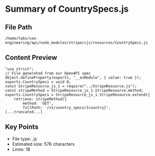 # Summary of CountrySpecs.js
  
## File Path
`/home/tabs/seo-engineering/api/node_modules/stripe/cjs/resources/CountrySpecs.js`

## Content Preview
```
"use strict";
// File generated from our OpenAPI spec
Object.defineProperty(exports, "__esModule", { value: true });
exports.CountrySpecs = void 0;
const StripeResource_js_1 = require("../StripeResource.js");
const stripeMethod = StripeResource_js_1.StripeResource.method;
exports.CountrySpecs = StripeResource_js_1.StripeResource.extend({
    retrieve: stripeMethod({
        method: 'GET',
        fullPath: '/v1/country_specs/{country}',
[...truncated...]
```

## Key Points
- File type: .js
- Estimated size: 576 characters
- Lines: 18
